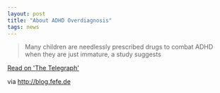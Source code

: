 ```yaml
---
layout: post
title: "About ADHD Overdiagnosis"
tags: news
---
```

> Many children are needlessly prescribed drugs to combat ADHD when they are just immature, a study suggests

[Read on 'The Telegraph'](http://www.telegraph.co.uk/news/science/science-news/12189369/ADHD-is-vastly-overdiagnosed-and-many-children-are-just-immature-say-scientists.html)

via http://blog.fefe.de
